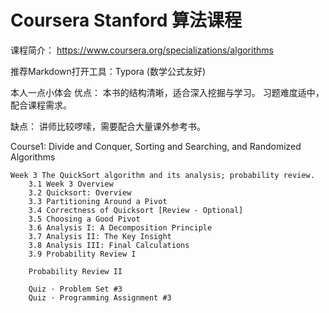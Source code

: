 # Coursera Stanford 算法课程
课程简介： https://www.coursera.org/specializations/algorithms 

推荐Markdown打开工具：Typora (数学公式友好)

本人一点小体会
优点：
本书的结构清晰，适合深入挖掘与学习。
习题难度适中，配合课程需求。

缺点：
讲师比较啰嗦，需要配合大量课外参考书。


Course1:  Divide and Conquer, Sorting and Searching, and Randomized Algorithms



```
Week 3 The QuickSort algorithm and its analysis; probability review.
	3.1 Week 3 Overview
	3.2 Quicksort: Overview
	3.3 Partitioning Around a Pivot
	3.4 Correctness of Quicksort [Review - Optional]
	3.5 Choosing a Good Pivot
	3.6 Analysis I: A Decomposition Principle
	3.7 Analysis II: The Key Insight
	3.8 Analysis III: Final Calculations
	3.9 Probability Review I
	
	Probability Review II

	Quiz · Problem Set #3
	Quiz · Programming Assignment #3

```



